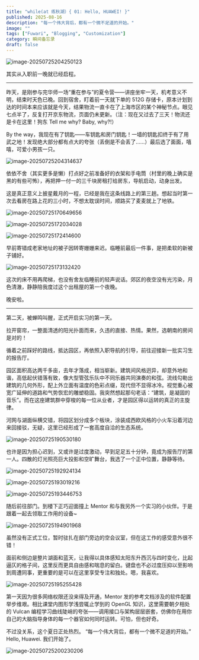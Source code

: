 ```yaml
---
title: "while(at 练秋湖）{ 01: Hello, HUAWEI! }"
published: 2025-08-16
description: "每一个伟大背后，都有一个微不足道的开始。"
image: ""
tags: ["Fuwari", "Blogging", "Customization"]
category: 瞬间备忘录
draft: false
---
```


![image-20250725204250123](./MMs-Vol01/image-20250725204250123.png)

其实从入职前一晚就已经启程。

---

昨天，是刚参与完华师一场“重在参与”的夏令营——讲座坐牢一天，机考意义不明，结束时天色已晚。回到宿舍，盯着前一天就下单的 512G 存储卡，原本计划到达的时间本来应该就是今天，结果物流一直卡在了上海市区的某个神秘节点。眼见七点半了，反复打开京东物流，页面仍未更新。（注：现在又过去了三天！物流还是卡在这里！狗东 Tell me why? Baby, why?!）

By the way，我现在有了钥匙——车钥匙和房门钥匙！一墙的钥匙扣终于有了用武之地！发现绝大部分都有点大的夸张（丢倒是不会丢了……）最后选了面面，嘻嘻，可爱小男孩一只。

![image-20250725204314637](./MMs-Vol01/image-20250725204314637.png)

依依不舍（其实更多是懒）打点好之前准备好的衣架和手电筒（村里的晚上确实是黑的有些可怖），再把押一付一的三千块房租打给房东，导航启动，动身出发。

这是真正意义上披星戴月的一程，已经是我在这条线路上的第三趟。想起当时第一次去看房在路上花的三小时，不想太耽误时间，顺路买了麦麦就上了地铁。

![image-20250725170649656](./MMs-Vol01/image-20250725170649656.png)

![image-20250725172034028](./MMs-Vol01/image-20250725172034028.png)

![image-20250725172414600](./MMs-Vol01/image-20250725172414600.png)

早前寄错成老家地址的被子因转寄姗姗来迟。临睡前最后一件事，是把柔软的新被子铺好。

![image-20250725173132420](./MMs-Vol01/image-20250725173132420.png)

这次的床不用再爬梯，也没有舍友临睡前的轻声说话。郊区的夜空没有光污染，月色清澈，静静陪我度过这个出租屋的第一个夜晚。

晚安啦。

---

第二天，被蝉鸣叫醒，正式开启实习的第一天。

拉开窗帘，一整面清透的阳光扑面而来，久违的直接、热情。果然，选朝南的房间是对的！

循着之前踩好的路线，抵达园区，再依照入职导航的引导，前往迎接新一批实习生的报告厅。

园区面积高达两千多亩，去年才落成，相当崭新。建筑间风格迥异，却意外地和谐，高低起伏错落有致，像大型管弦乐队中不同乐器共同演奏的和弦。流线勾勒出建筑的几何外形，配上外立面有温度的色彩点缀，现代但不显得冰冷。视觉重心被宽广延伸的道路和气势恢宏的雕塑稳固。我突然想起那句老话：“建筑，是凝固的音乐”。而在这座建筑群中穿梭的每一位从业者，才是园区得以运转的真正的主旋律。

河网与湖面纵横交错，将园区划分成多个板块，涂装成西欧风格的小火车沿着河边来回接驳，无疑，这里已经形成了一套高度自洽的生态系统。

![image-20250725190530180](./MMs-Vol01/image-20250725190530180.png)

也许是因为担心迟到，又或许是过度激动，早到足足五十分钟，竟成为报告厅的第一人。四散的灯光照亮巨大投影和空旷舞台，我选了一个正中位置，静静等待。

![image-20250725192924134](./MMs-Vol01/image-20250725192924134.png)

![image-20250725193019216](./MMs-Vol01/image-20250725193019216.png)

![image-20250725193446753](./MMs-Vol01/image-20250725193446753.png)

随后前往部门。到楼下正巧迎面撞上 Mentor 和与我另外一个实习的小伙伴。于是跟着一起去领取工作用的设备~

![image-20250725194901968](./MMs-Vol01/image-20250725194901968.png)

虽然没有正式工位，暂时驻扎在部门旁边的空会议室，但在这工作的感受意外很不错！

面前和侧边是整片湖面和蓝天，让我得以具体感知太阳东升西沉与四时变化，比起逼仄的格子间，这里反而更具自由感和喘息的留白。键盘也不必过度压抑以至影响到周遭同事，更重要的是可以在这里享受专注和独处。嗯，我喜欢。

![image-20250725195255428](./MMs-Vol01/image-20250725195255428.png)

第一天因为很多网络权限还没来得及开通，Mentor 发的参考文档涉及的软件配置举步维艰。相比课堂内图形学浅尝辄止学到的 OpenGL 知识，这里需要朝夕相处的 Vulcan 编程学习曲线陡峭的夸张——调用接口与架构层层嵌套，仿佛你在用你自己的大脑指导身体的每一个器官如何同时运转。可怕，但也好奇。

不过没关系，这个夏日正处热烈。
 “每一个伟大背后，都有一个微不足道的开始。”
 Hello, Huawei. 我们开始了。

![image-20250725200230206](./MMs-Vol01/image-20250725200230206.png)